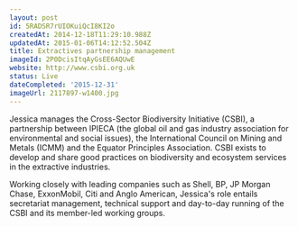 ```yaml
---
layout: post
id: 5RADSR7rUIOKuiQcI8KI2o
createdAt: 2014-12-18T11:29:10.988Z
updatedAt: 2015-01-06T14:12:52.504Z
title: Extractives partnership management
imageId: 2P0DcisItqAyGsEE6AQUwE
website: http://www.csbi.org.uk
status: Live
dateCompleted: '2015-12-31'
imageUrl: 2117897-w1400.jpg
---
```

Jessica manages the Cross-Sector Biodiversity Initiative (CSBI), a partnership between IPIECA (the global oil and gas industry association for environmental and social issues), the International Council on Mining and Metals (ICMM) and the Equator Principles Association. CSBI exists to develop and share good practices on biodiversity and ecosystem services in the extractive industries.

Working closely with leading companies such as Shell, BP, JP Morgan Chase, ExxonMobil, Citi and Anglo American, Jessica's role entails secretariat management, technical support and day-to-day running of the CSBI and its member-led working groups. 